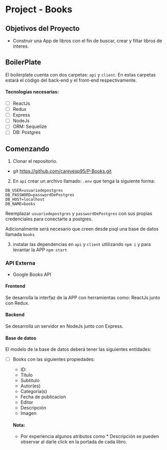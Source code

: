 # Project - Books


## Objetivos del Proyecto

- Construir una App de libros con el fin de buscar, crear y filtar libros de interes.

## BoilerPlate

El boilerplate cuenta con dos carpetas: `api` y `client`. En estas carpetas estará el código del back-end y el front-end respectivamente.

#### Tecnologías necesarias:
- [ ] ReactJs
- [ ] Redux
- [ ] Express
- [ ] NodeJs
- [ ] ORM: Sequelize
- [ ] DB: Postgres

## Comenzando

 1. Clonar el repositorio.
 - git https://github.com/careyesp95/P-Books.git
 
 2. En `api` crear un archivo llamado: `.env` que tenga la siguiente forma: 
 
```
DB_USER=usuariodepostgres
DB_PASSWORD=passwordDePostgres
DB_HOST=localhost
DB_NAME=books    
```


Reemplazar `usuariodepostgres` y `passwordDePostgres` con sus propias credenciales para conectarte a postgres. 

Adicionalmente será necesario que creen desde psql una base de datos llamada `books`

 3. instalar las dependencias en `api` y `client` utlilizando `npm i` y para levantar la APP `npm start`
 

### API Externa

  * Google Books API

#### Frontend

Se desarrolla la interfaz de la APP con herramientas como: ReactJs junto con Redux.

#### Backend

Se desarrolla un servidor en NodeJs junto con Express.


#### Base de datos

El modelo de la base de datos deberá tener las siguientes entidades:

- [ ] Books con las siguientes propiedades:
  - ID: 
  - Titulo 
  - Subtitulo 
  - Autor(es)
  - Categoria(s)
  - Fecha de publicacion
  - Editor
  - Descripción
  - Imagen
  
  #### Nota: 
   - Por experiencia algunos atributos como * Descripción
   se pueden observar al darle click en la portada de cada libro.



